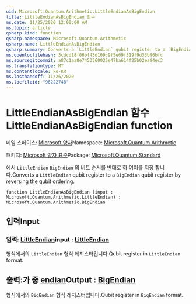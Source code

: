 ```yaml
---
uid: Microsoft.Quantum.Arithmetic.LittleEndianAsBigEndian
title: LittleEndianAsBigEndian 함수
ms.date: 11/25/2020 12:00:00 AM
ms.topic: article
qsharp.kind: function
qsharp.namespace: Microsoft.Quantum.Arithmetic
qsharp.name: LittleEndianAsBigEndian
qsharp.summary: Converts a `LittleEndian` qubit register to a `BigEndian` qubit register by reversing the qubit ordering.
ms.openlocfilehash: 3cdcd18f06bf43d109c9f5e69f319f9d33b96bfc
ms.sourcegitcommit: a87c1aa8e7453360025e47ba614f25b02ea84ec3
ms.translationtype: MT
ms.contentlocale: ko-KR
ms.lasthandoff: 11/26/2020
ms.locfileid: "96222748"
---
```

# <a name="littleendianasbigendian-function"></a><span data-ttu-id="68073-102">LittleEndianAsBigEndian 함수</span><span class="sxs-lookup"><span data-stu-id="68073-102">LittleEndianAsBigEndian function</span></span>

<span data-ttu-id="68073-103">네임 스페이스: [Microsoft 양자](xref:Microsoft.Quantum.Arithmetic)</span><span class="sxs-lookup"><span data-stu-id="68073-103">Namespace: [Microsoft.Quantum.Arithmetic](xref:Microsoft.Quantum.Arithmetic)</span></span>

<span data-ttu-id="68073-104">패키지: [Microsoft 양자 표준](https://nuget.org/packages/Microsoft.Quantum.Standard)</span><span class="sxs-lookup"><span data-stu-id="68073-104">Package: [Microsoft.Quantum.Standard](https://nuget.org/packages/Microsoft.Quantum.Standard)</span></span>


<span data-ttu-id="68073-105">에서 `LittleEndian` `BigEndian` 의 비트 순서를 반대로 하 여이를 지정 합니다.</span><span class="sxs-lookup"><span data-stu-id="68073-105">Converts a `LittleEndian` qubit register to a `BigEndian` qubit register by reversing the qubit ordering.</span></span>

```qsharp
function LittleEndianAsBigEndian (input : Microsoft.Quantum.Arithmetic.LittleEndian) : Microsoft.Quantum.Arithmetic.BigEndian
```


## <a name="input"></a><span data-ttu-id="68073-106">입력</span><span class="sxs-lookup"><span data-stu-id="68073-106">Input</span></span>

### <a name="input--littleendian"></a><span data-ttu-id="68073-107">입력: [LittleEndian](xref:Microsoft.Quantum.Arithmetic.LittleEndian)</span><span class="sxs-lookup"><span data-stu-id="68073-107">input : [LittleEndian](xref:Microsoft.Quantum.Arithmetic.LittleEndian)</span></span>

<span data-ttu-id="68073-108">형식에서의 `LittleEndian` 형식 레지스터입니다.</span><span class="sxs-lookup"><span data-stu-id="68073-108">Qubit register in `LittleEndian` format.</span></span>



## <a name="output--bigendian"></a><span data-ttu-id="68073-109">출력:가 중 [endian](xref:Microsoft.Quantum.Arithmetic.BigEndian)</span><span class="sxs-lookup"><span data-stu-id="68073-109">Output : [BigEndian](xref:Microsoft.Quantum.Arithmetic.BigEndian)</span></span>

<span data-ttu-id="68073-110">형식에서의 `BigEndian` 형식 레지스터입니다.</span><span class="sxs-lookup"><span data-stu-id="68073-110">Qubit register in `BigEndian` format.</span></span>